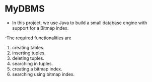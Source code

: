 # MyDBMS
- In this project, we use Java to build a small database engine with support for
a Bitmap index.

-The required functionalities are
1) creating tables.
2) inserting tuples.
3) deleting tuples.
4) searching in tuples.
5) creating a bitmap index.
6) searching using bitmap index.
